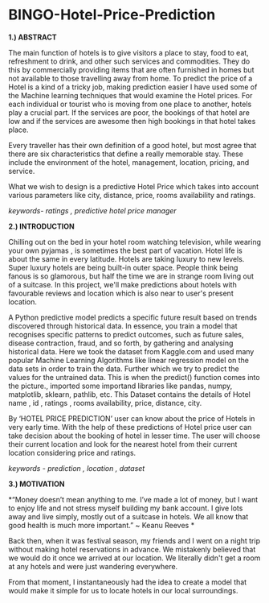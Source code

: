 # BINGO-Hotel-Price-Prediction

**1.) ABSTRACT**

The main function of hotels is to give visitors a place to stay, food to eat, refreshment to drink, and other such services and commodities. They do this by commercially providing items that are often furnished in homes but not available to those travelling away from home.
To predict the price of a Hotel is a kind of a tricky job, making prediction easier I have used some of the Machine learning techniques that would examine the Hotel prices.
For each individual or tourist who is moving from one place to another, hotels play a crucial part. If the services are poor, the
bookings of that hotel are low and if the services are awesome then high bookings in that hotel takes place. 

Every traveller has their own definition of a good hotel, but most agree that there are six characteristics that define a really memorable stay. These include the environment of the hotel, management, location, pricing, and service.

What we wish to design is a predictive Hotel Price which takes into account various parameters like city, distance, price, rooms availability and ratings.

*keywords- ratings , predictive hotel price manager*

**2.) INTRODUCTION**

Chilling out on the bed in your hotel room watching television, while wearing your own pyjamas , is sometimes the best part of vacation. Hotel life is about the same in every latitude. Hotels are taking luxury to new levels. Super luxury hotels are being built-in outer space. People think being fanous is so glamorous, but half the time we are in strange room living out of a suitcase. 
In this project, we'll make predictions about hotels with favourable reviews and location which is also near to user's present location.

A Python predictive model predicts a specific future result based on trends discovered through historical data. In essence, you train a model that recognises specific patterns to predict outcomes, such as future sales, disease contraction, fraud, and so forth, by gathering and analysing historical data.
Here we took the dataset from Kaggle.com and used many popular Machine Learning Algorithms like linear regression model on the data sets in order to train the data. Further which we try to predict the values for the untrained data. This is when the predict() function comes into the picture., imported some importand libraries like pandas, numpy, matplotlib, sklearn, pathlib, etc. This Dataset contains the details of Hotel name , id , ratings , rooms availability, price, distance, city.

By ‘HOTEL PRICE PREDICTION’ user can know about the price of Hotels in very early time.
With the help of these predictions of Hotel price user can take decision about the booking of hotel in lesser time. 
The user will choose their current location and look for the nearest hotel from their current location considering price and ratings.

*keywords - prediction , location , dataset*

**3.) MOTIVATION**

*“Money doesn’t mean anything to me. I’ve made a lot of money, but I want to enjoy life and not stress myself building my bank account. I give lots away and live simply, mostly out of a suitcase in hotels. We all know that good health is much more important.” ~ Keanu Reeves *

Back then, when it was festival season, my friends and I went on a night trip without making hotel reservations in advance. We mistakenly believed that we would do it once we arrived at our location. We literally didn't get a room at any hotels and were just wandering everywhere.

From that moment, I instantaneously had the idea to create a model that would make it simple for us to locate hotels in our local surroundings.


